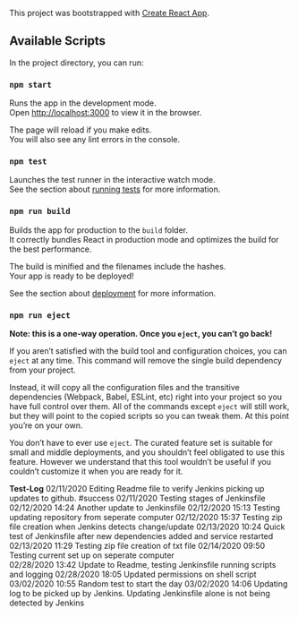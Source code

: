 This project was bootstrapped with [Create React App](https://github.com/facebook/create-react-app).

## Available Scripts

In the project directory, you can run:

### `npm start`

Runs the app in the development mode.<br />
Open [http://localhost:3000](http://localhost:3000) to view it in the browser.

The page will reload if you make edits.<br />
You will also see any lint errors in the console.

### `npm test`

Launches the test runner in the interactive watch mode.<br />
See the section about [running tests](https://facebook.github.io/create-react-app/docs/running-tests) for more information.

### `npm run build`

Builds the app for production to the `build` folder.<br />
It correctly bundles React in production mode and optimizes the build for the best performance.

The build is minified and the filenames include the hashes.<br />
Your app is ready to be deployed!

See the section about [deployment](https://facebook.github.io/create-react-app/docs/deployment) for more information.

### `npm run eject`

**Note: this is a one-way operation. Once you `eject`, you can’t go back!**

If you aren’t satisfied with the build tool and configuration choices, you can `eject` at any time. This command will remove the single build dependency from your project.

Instead, it will copy all the configuration files and the transitive dependencies (Webpack, Babel, ESLint, etc) right into your project so you have full control over them. All of the commands except `eject` will still work, but they will point to the copied scripts so you can tweak them. At this point you’re on your own.

You don’t have to ever use `eject`. The curated feature set is suitable for small and middle deployments, and you shouldn’t feel obligated to use this feature. However we understand that this tool wouldn’t be useful if you couldn’t customize it when you are ready for it.

**Test-Log**
02/11/2020 Editing Readme file to verify Jenkins picking up updates to github. #success
02/11/2020 Testing stages of Jenkinsfile
02/12/2020 14:24 Another update to Jenkinsfile
02/12/2020 15:13 Testing updating repository from seperate computer
02/12/2020 15:37 Testing zip file creation when Jenkins detects change/update
02/13/2020 10:24 Quick test of Jenkinsfile after new dependencies added and service restarted
02/13/2020 11:29 Testing zip file creation of txt file
02/14/2020 09:50 Testing current set up on seperate computer  
02/28/2020 13:42 Update to Readme, testing Jenkinsfile running scripts and logging
02/28/2020 18:05 Updated permissions on shell script
03/02/2020 10:55 Random test to start the day
03/02/2020 14:06 Updating log to be picked up by Jenkins. Updating Jenkinsfile alone is not being detected by Jenkins